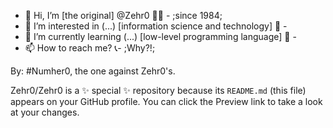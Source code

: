 - 👋 Hi, I’m [the original] @Zehr0 🤘🏼 - ;since 1984; 
- 👀 I’m interested in (...) [information science and technology] 🧠 -
- 🌱 I’m currently learning (...) [low-level programming language] 🤖 -
- 📫 How to reach me? 📞-  ;Why?!;


By: #Numher0, the one against Zehr0's.

Zehr0/Zehr0 is a ✨ special ✨ repository because its `README.md` (this file) appears on your GitHub profile.
You can click the Preview link to take a look at your changes.
